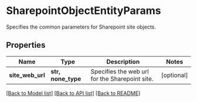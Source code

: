 # SharepointObjectEntityParams

Specifies the common parameters for Sharepoint site objects.

## Properties
Name | Type | Description | Notes
------------ | ------------- | ------------- | -------------
**site_web_url** | **str, none_type** | Specifies the web url for the Sharepoint site. | [optional] 

[[Back to Model list]](../README.md#documentation-for-models) [[Back to API list]](../README.md#documentation-for-api-endpoints) [[Back to README]](../README.md)


